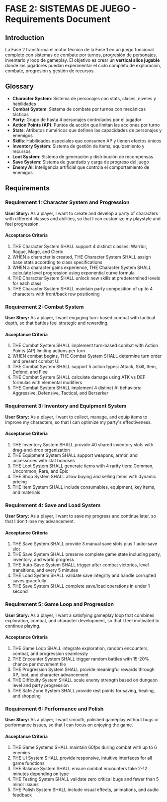 # FASE 2: SISTEMAS DE JUEGO - Requirements Document

## Introduction

La Fase 2 transforma el motor técnico de la Fase 1 en un juego funcional completo con sistemas de combate por turnos, progresión de personajes, inventario y loop de gameplay. El objetivo es crear un **vertical slice jugable** donde los jugadores puedan experimentar el ciclo completo de exploración, combate, progresión y gestión de recursos.

## Glossary

- **Character System**: Sistema de personajes con stats, clases, niveles y habilidades
- **Combat System**: Sistema de combate por turnos con mecánicas tácticas
- **Party**: Grupo de hasta 4 personajes controlados por el jugador
- **Action Points (AP)**: Puntos de acción que limitan las acciones por turno
- **Stats**: Atributos numéricos que definen las capacidades de personajes y enemigos
- **Skills**: Habilidades especiales que consumen AP y tienen efectos únicos
- **Inventory System**: Sistema de gestión de items, equipamiento y recursos
- **Loot System**: Sistema de generación y distribución de recompensas
- **Save System**: Sistema de guardado y carga de progreso del juego
- **Enemy AI**: Inteligencia artificial que controla el comportamiento de enemigos

## Requirements

### Requirement 1: Character System and Progression

**User Story:** As a player, I want to create and develop a party of characters with different classes and abilities, so that I can customize my playstyle and feel progression.

#### Acceptance Criteria

1. THE Character System SHALL support 4 distinct classes: Warrior, Rogue, Mage, and Cleric
2. WHEN a character is created, THE Character System SHALL assign base stats according to class specifications
3. WHEN a character gains experience, THE Character System SHALL calculate level progression using exponential curve formula
4. THE Character System SHALL unlock new skills at predetermined levels for each class
5. THE Character System SHALL maintain party composition of up to 4 characters with front/back row positioning

### Requirement 2: Combat System

**User Story:** As a player, I want engaging turn-based combat with tactical depth, so that battles feel strategic and rewarding.

#### Acceptance Criteria

1. THE Combat System SHALL implement turn-based combat with Action Points (AP) limiting actions per turn
2. WHEN combat begins, THE Combat System SHALL determine turn order and present combat UI
3. THE Combat System SHALL support 5 action types: Attack, Skill, Item, Defend, and Flee
4. THE Combat System SHALL calculate damage using ATK vs DEF formulas with elemental modifiers
5. THE Combat System SHALL implement 4 distinct AI behaviors: Aggressive, Defensive, Tactical, and Berserker

### Requirement 3: Inventory and Equipment System

**User Story:** As a player, I want to collect, manage, and equip items to improve my characters, so that I can optimize my party's effectiveness.

#### Acceptance Criteria

1. THE Inventory System SHALL provide 40 shared inventory slots with drag-and-drop organization
2. THE Equipment System SHALL support weapons, armor, and accessories with stat bonuses
3. THE Loot System SHALL generate items with 4 rarity tiers: Common, Uncommon, Rare, and Epic
4. THE Shop System SHALL allow buying and selling items with dynamic pricing
5. THE Item System SHALL include consumables, equipment, key items, and materials

### Requirement 4: Save and Load System

**User Story:** As a player, I want to save my progress and continue later, so that I don't lose my advancement.

#### Acceptance Criteria

1. THE Save System SHALL provide 3 manual save slots plus 1 auto-save slot
2. THE Save System SHALL preserve complete game state including party, inventory, and world progress
3. THE Auto-Save System SHALL trigger after combat victories, level transitions, and every 5 minutes
4. THE Load System SHALL validate save integrity and handle corrupted saves gracefully
5. THE Save System SHALL complete save/load operations in under 1 second

### Requirement 5: Game Loop and Progression

**User Story:** As a player, I want a satisfying gameplay loop that combines exploration, combat, and character development, so that I feel motivated to continue playing.

#### Acceptance Criteria

1. THE Game Loop SHALL integrate exploration, random encounters, combat, and progression seamlessly
2. THE Encounter System SHALL trigger random battles with 15-20% chance per movement tile
3. THE Progression System SHALL provide meaningful rewards through XP, loot, and character advancement
4. THE Difficulty System SHALL scale enemy strength based on dungeon level and party progression
5. THE Safe Zone System SHALL provide rest points for saving, healing, and shopping

### Requirement 6: Performance and Polish

**User Story:** As a player, I want smooth, polished gameplay without bugs or performance issues, so that I can focus on enjoying the game.

#### Acceptance Criteria

1. THE Game Systems SHALL maintain 60fps during combat with up to 6 enemies
2. THE UI System SHALL provide responsive, intuitive interfaces for all game functions
3. THE Balance System SHALL ensure combat encounters take 2-12 minutes depending on type
4. THE Testing System SHALL validate zero critical bugs and fewer than 5 minor issues
5. THE Polish System SHALL include visual effects, animations, and audio feedback